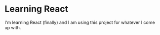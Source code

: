 # Learning React

I'm learning React (finally) and I am using this project for whatever I come up with.
